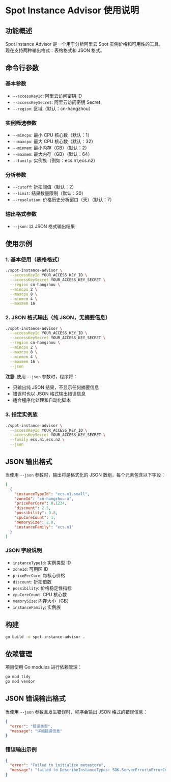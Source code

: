 # Spot Instance Advisor 使用说明

## 功能概述

Spot Instance Advisor 是一个用于分析阿里云 Spot 实例价格和可用性的工具。现在支持两种输出格式：表格格式和 JSON 格式。

## 命令行参数

### 基本参数

- `--accessKeyId`: 阿里云访问密钥 ID
- `--accessKeySecret`: 阿里云访问密钥 Secret
- `--region`: 区域（默认：cn-hangzhou）

### 实例筛选参数

- `--mincpu`: 最小 CPU 核心数（默认：1）
- `--maxcpu`: 最大 CPU 核心数（默认：32）
- `--minmem`: 最小内存（GB）（默认：2）
- `--maxmem`: 最大内存（GB）（默认：64）
- `--family`: 实例族（例如：ecs.n1,ecs.n2）

### 分析参数

- `--cutoff`: 折扣阈值（默认：2）
- `--limit`: 结果数量限制（默认：20）
- `--resolution`: 价格历史分析窗口（天）（默认：7）

### 输出格式参数

- `--json`: 以 JSON 格式输出结果

## 使用示例

### 1. 基本使用（表格格式）

```bash
./spot-instance-advisor \
  --accessKeyId YOUR_ACCESS_KEY_ID \
  --accessKeySecret YOUR_ACCESS_KEY_SECRET \
  --region cn-hangzhou \
  --mincpu 2 \
  --maxcpu 8 \
  --minmem 4 \
  --maxmem 16
```

### 2. JSON 格式输出（纯 JSON，无摘要信息）

```bash
./spot-instance-advisor \
  --accessKeyId YOUR_ACCESS_KEY_ID \
  --accessKeySecret YOUR_ACCESS_KEY_SECRET \
  --region cn-hangzhou \
  --mincpu 2 \
  --maxcpu 8 \
  --minmem 4 \
  --maxmem 16 \
  --json
```

**注意**: 使用 `--json` 参数时，程序将：

- 只输出纯 JSON 结果，不显示任何摘要信息
- 错误时也以 JSON 格式输出错误信息
- 适合程序化处理和自动化脚本

### 3. 指定实例族

```bash
./spot-instance-advisor \
  --accessKeyId YOUR_ACCESS_KEY_ID \
  --accessKeySecret YOUR_ACCESS_KEY_SECRET \
  --family ecs.n1,ecs.n2 \
  --json
```

## JSON 输出格式

当使用 `--json` 参数时，输出将是格式化的 JSON 数组，每个元素包含以下字段：

```json
[
  {
    "instanceTypeId": "ecs.n1.small",
    "zoneId": "cn-hangzhou-a",
    "pricePerCore": 0.1234,
    "discount": 2.5,
    "possibility": 0.8,
    "cpuCoreCount": 1,
    "memorySize": 2.0,
    "instanceFamily": "ecs.n1"
  }
]
```

### JSON 字段说明

- `instanceTypeId`: 实例类型 ID
- `zoneId`: 可用区 ID
- `pricePerCore`: 每核心价格
- `discount`: 折扣倍数
- `possibility`: 价格稳定性指标
- `cpuCoreCount`: CPU 核心数
- `memorySize`: 内存大小（GB）
- `instanceFamily`: 实例族

## 构建

```bash
go build -o spot-instance-advisor .
```

## 依赖管理

项目使用 Go modules 进行依赖管理：

```bash
go mod tidy
go mod vendor
```

## JSON 错误输出格式

当使用 `--json` 参数且发生错误时，程序会输出 JSON 格式的错误信息：

```json
{
  "error": "错误类型",
  "message": "详细错误信息"
}
```

### 错误输出示例

```json
{
  "error": "Failed to initialize metastore",
  "message": "failed to DescribeInstanceTypes: SDK.ServerError\nErrorCode: InvalidAccessKeyId.NotFound\nMessage: Specified access key is not found."
}
```
